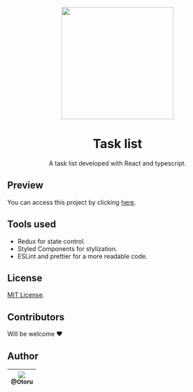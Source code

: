 <p align="center">
  <img
    height="256px"
    src="https://image.flaticon.com/icons/png/512/1567/premium/1567073.png"
  />
</p>

<h1 align="center">
  Task list
</h1>

<p align="center">
  A task list developed with React and typescript.
</p>

## Preview

You can access this project by clicking [here](https://github.com/Otoru).

## Tools used

- Redux for state control.
- Styled Components for stylization.
- ESLint and prettier for a more readable code.

## License

[MIT License](./LICENSE.md).

## Contributors

Will be welcome ❤️

## Author

| [<img src="https://avatars0.githubusercontent.com/u/26543872?v=3&s=115"><br><sub>@Otoru</sub>](https://github.com/Otoru) |
| :----------------------------------------------------------------------------------------------------------------------: |
